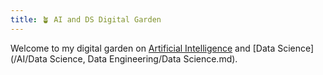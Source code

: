 ```yaml
---
title: 🪴 AI and DS Digital Garden
---
```


Welcome to my digital garden on [Artificial Intelligence](/AI/AI.md) and [Data Science](/AI/Data Science, Data Engineering/Data Science.md).


